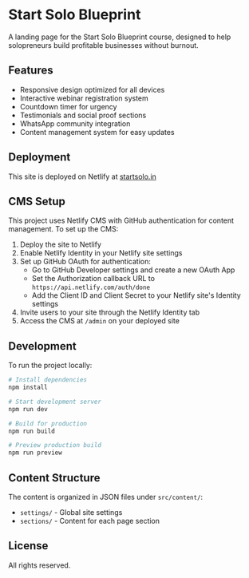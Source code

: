 # Start Solo Blueprint

A landing page for the Start Solo Blueprint course, designed to help solopreneurs build profitable businesses without burnout.

## Features

- Responsive design optimized for all devices
- Interactive webinar registration system
- Countdown timer for urgency
- Testimonials and social proof sections
- WhatsApp community integration
- Content management system for easy updates

## Deployment

This site is deployed on Netlify at [startsolo.in](https://startsolo.in)

## CMS Setup

This project uses Netlify CMS with GitHub authentication for content management. To set up the CMS:

1. Deploy the site to Netlify
2. Enable Netlify Identity in your Netlify site settings
3. Set up GitHub OAuth for authentication:
   - Go to GitHub Developer settings and create a new OAuth App
   - Set the Authorization callback URL to `https://api.netlify.com/auth/done`
   - Add the Client ID and Client Secret to your Netlify site's Identity settings
4. Invite users to your site through the Netlify Identity tab
5. Access the CMS at `/admin` on your deployed site

## Development

To run the project locally:

```bash
# Install dependencies
npm install

# Start development server
npm run dev

# Build for production
npm run build

# Preview production build
npm run preview
```

## Content Structure

The content is organized in JSON files under `src/content/`:

- `settings/` - Global site settings
- `sections/` - Content for each page section

## License

All rights reserved.